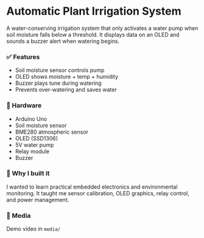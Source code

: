 # Automatic Plant Irrigation System

A water-conserving irrigation system that only activates a water pump when soil moisture falls below a threshold. It displays data on an OLED and sounds a buzzer alert when watering begins.

### ✅ Features
- Soil moisture sensor controls pump
- OLED shows moisture + temp + humidity
- Buzzer plays tune during watering
- Prevents over-watering and saves water

### 🧩 Hardware
- Arduino Uno
- Soil moisture sensor
- BME280 atmospheric sensor
- OLED (SSD1306)
- 5V water pump
- Relay module
- Buzzer

### 🌱 Why I built it
I wanted to learn practical embedded electronics and environmental monitoring. It taught me sensor calibration, OLED graphics, relay control, and power management.

### 📎 Media
Demo video in `media/`
